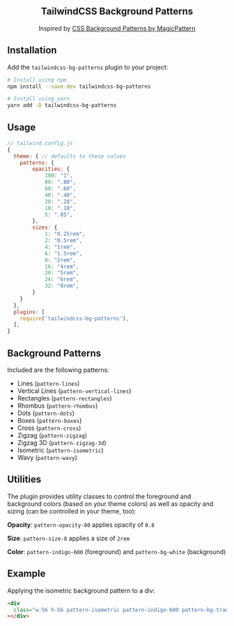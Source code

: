 <h2 align="center">TailwindCSS Background Patterns</h1>
<p align="center">Inspired by <a href="https://www.magicpattern.design/tools/css-backgrounds" target="_blank" rel="noopener noreferrer">CSS Background Patterns by MagicPattern</a></p>

## Installation

Add the `tailwindcss-bg-patterns` plugin to your project:

```bash
# Install using npm
npm install --save-dev tailwindcss-bg-patterns

# Install using yarn
yarn add -D tailwindcss-bg-patterns
```

## Usage

```javascript
// tailwind.config.js
{
  theme: { // defaults to these values
    patterns: {
        opacities: {
            100: "1",
            80: ".80",
            60: ".60",
            40: ".40",
            20: ".20",
            10: ".10",
            5: ".05",
        },
        sizes: {
            1: "0.25rem",
            2: "0.5rem",
            4: "1rem",
            6: "1.5rem",
            8: "2rem",
            16: "4rem",
            20: "5rem",
            24: "6rem",
            32: "8rem",
        }
    }
  },
  plugins: [
    require('tailwindcss-bg-patterns'),
  ],
}
```

## Background Patterns

Included are the following patterns:

- Lines (`pattern-lines`)
- Vertical Lines (`pattern-vertical-lines`)
- Rectangles (`pattern-rectangles`)
- Rhombus (`pattern-rhombus`)
- Dots (`pattern-dots`)
- Boxes (`pattern-boxes`)
- Cross (`pattern-cross`)
- Zigzag (`pattern-zigzag`)
- Zigzag 3D (`pattern-zigzag-3d`)
- Isometric (`pattern-isometric`)
- Wavy (`pattern-wavy`)

## Utilities

The plugin provides utility classes to control the foreground and background colors (based on your theme colors) as well as opacity and sizing (can be controlled in your theme, too):

**Opacity**: `pattern-opacity-80` applies opacity of `0.8`

**Size**: `pattern-size-8` applies a size of `2rem`

**Color**: `pattern-indigo-600` (foreground) and `pattern-bg-white` (background)

## Example

Applying the isometric background pattern to a div:

```html
<div
  class="w-56 h-56 pattern-isometric pattern-indigo-600 pattern-bg-transparent pattern-opacity-60 pattern-size-8"
></div>
```